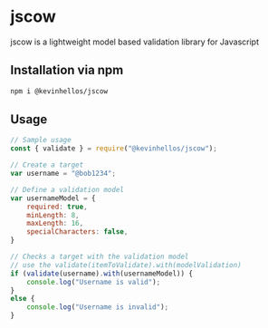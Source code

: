 # jscow
jscow is a lightweight model based validation library for Javascript

## Installation via npm
```sh
npm i @kevinhellos/jscow
```

## Usage
```js
// Sample usage
const { validate } = require("@kevinhellos/jscow");

// Create a target
var username = "@bob1234";

// Define a validation model
var usernameModel = {
    required: true,
    minLength: 8,
    maxLength: 16,
    specialCharacters: false,
}

// Checks a target with the validation model
// use the validate(itemToValidate).with(modelValidation)
if (validate(username).with(usernameModel)) {
    console.log("Username is valid");
}
else {
    console.log("Username is invalid");
}
```
